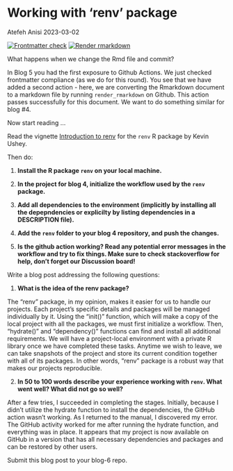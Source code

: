 Working with ‘renv’ package
================
Atefeh Anisi
2023-03-02

<!-- README.md is generated from README.Rmd. Please edit that file -->
<!-- badges: start -->

[![Frontmatter
check](../../actions/workflows/check-yaml.yaml/badge.svg)](../../actions/workflows/check-yaml.yaml)
[![Render
rmarkdown](../../actions/workflows/render-rmarkdown.yaml/badge.svg)](../../actions/workflows/render-rmarkdown.yaml)
<!-- badges: end -->

What happens when we change the Rmd file and commit?

In Blog 5 you had the first exposure to Github Actions. We just checked
frontmatter compliance (as we do for this round). You see that we have
added a second action - here, we are converting the Rmarkdown document
to a markdown file by running `render_rmarkdown` on Github. This action
passes successfully for this document. We want to do something similar
for blog \#4.

Now start reading …

Read the vignette [Introduction to
renv](https://rstudio.github.io/renv/articles/renv.html) for the `renv`
R package by Kevin Ushey.

Then do:

1.  **Install the R package `renv` on your local machine.**

2.  **In the project for blog 4, initialize the workflow used by the
    `renv` package.**

3.  **Add all dependencies to the environment (implicitly by installing
    all the depepndencies or explicilty by listing dependencies in a
    DESCRIPTION file).**

4.  **Add the `renv` folder to your blog 4 repository, and push the
    changes.**

5.  **Is the github action working? Read any potential error messages in
    the workflow and try to fix things. Make sure to check stackoverflow
    for help, don’t forget our Discussion board!**

Write a blog post addressing the following questions:

1.  **What is the idea of the renv package?**

The “renv” package, in my opinion, makes it easier for us to handle our
projects. Each project’s specific details and packages will be managed
individually by it. Using the “init()” function, which will make a copy
of the local project with all the packages, we must first initialize a
workflow. Then, “hydrate()” and “dependency()” functions can find and
install all additional requirements. We will have a project-local
environment with a private R library once we have completed these tasks.
Anytime we wish to leave, we can take snapshots of the project and store
its current condition together with all of its packages. In other words,
“renv” package is a robust way that makes our projects reproducible.

2.  **In 50 to 100 words describe your experience working with `renv`.
    What went well? What did not go so well?**

After a few tries, I succeeded in completing the stages. Initially,
because I didn’t utilize the hydrate function to install the
dependencies, the GitHub action wasn’t working. As I returned to the
manual, I discovered my error. The GitHub activity worked for me after
running the hydrate function, and everything was in place. It appears
that my project is now available on GitHub in a version that has all
necessary dependencies and packages and can be restored by other users.

Submit this blog post to your blog-6 repo.
